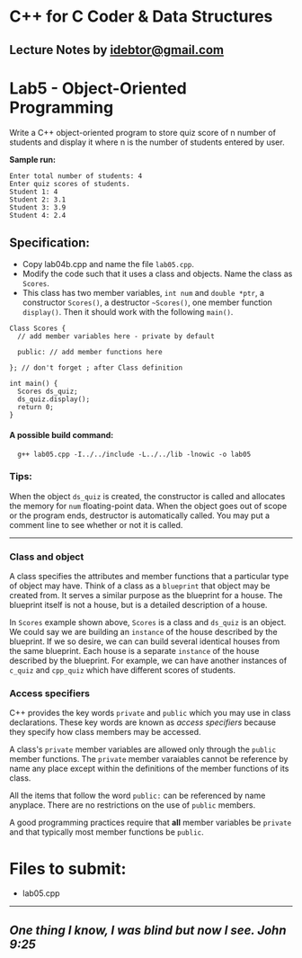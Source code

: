 # C++ for C Coder & Data Structures
Lecture Notes by idebtor@gmail.com
-------------------
# Lab5 - Object-Oriented Programming
Write a C++ object-oriented program to store quiz score of n number of students and display it where n is the number of students entered by user.

__Sample run:__
```
Enter total number of students: 4
Enter quiz scores of students.
Student 1: 4
Student 2: 3.1
Student 3: 3.9
Student 4: 2.4
```
## Specification:
  - Copy lab04b.cpp and name the file `lab05.cpp`.
  - Modify the code such that it uses a class and objects. Name the class as `Scores`.  
  - This class has two member variables, `int num` and `double *ptr`, a constructor `Scores()`, a destructor `~Scores()`, one member function `display()`.  Then it should work with the following `main()`.

```
Class Scores {
  // add member variables here - private by default

  public: // add member functions here

}; // don't forget ; after Class definition

int main() {
  Scores ds_quiz;
  ds_quiz.display();
  return 0;
}
```
#### A possible build command:
```
  g++ lab05.cpp -I../../include -L../../lib -lnowic -o lab05
```
### Tips:
When the object `ds_quiz` is created, the constructor is called and allocates the memory for `num` floating-point data. When the object goes out of scope or the program ends, destructor is automatically called.  You may put a comment line to see whether or not it is called.

-----------------------------------

### Class and object
A class specifies the attributes and member functions that a particular type of object may have.  Think of a class as a `blueprint` that object may be created from.  It serves a similar purpose as the blueprint for a house.  The blueprint itself is not a house, but is a detailed description of a house.

In `Scores` example shown above, `Scores` is a class and `ds_quiz` is an object. We could say we are building an `instance` of the house described by the blueprint. If we so desire, we can can build several identical houses from the same blueprint.  Each house is a separate `instance` of the house described by the blueprint. For example, we can have another instances of `c_quiz` and `cpp_quiz` which have different scores of students.

### Access specifiers
C++ provides the key words `private` and `public` which you may use in class declarations.  These key words are known as _access specifiers_ because they specify how class members may be accessed.

A class's `private` member variables are allowed only through the `public` member functions.  The `private` member varaiables cannot be reference by name any place except within the definitions of the member functions of its class.

All the items that follow the word `public:` can be referenced by name anyplace.  There are no restrictions on the use of `public` members.

A good programming practices require that __all__ member variables be `private` and that typically most member functions be `public`.  

# Files to submit:
  - lab05.cpp

----------------------------
_One thing I know, I was blind but now I see. John 9:25_
----------------------------
